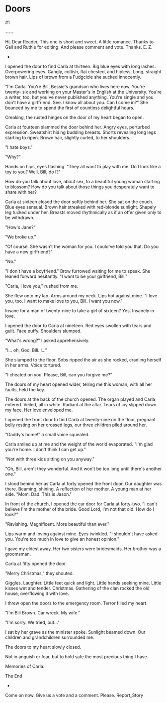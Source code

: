 Doors
=====
#1 

 

 

===

Hi, Dear Reader, This one is short and sweet. A little romance. Thanks to Gail and Ruthie for editing. And please comment and vote. Thanks. E. Z. 

 * 

 I opened the door to find Carla at thirteen. Big blue eyes with long lashes. Overpowering eyes. Gangly, coltish, flat chested, and hipless. Long, straight brown hair. Lips of brown from a Fudgcicle she sucked innocently. 

 "I'm Carla. You're Bill, Bessie's grandson who lives here now. You're twenty- six and working on your Master's in English at the University. You're a writer, too, but you've never published anything. You're single and you don't have a girlfriend. See. I know all about you. Can I come in?" She bounced by me to spend the first of countless delightful hours. 

 Creaking, the rusted hinges on the door of my heart began to open. 

 Carla at fourteen slammed the door behind her. Angry eyes, perturbed expression. Sweatshirt hiding budding breasts. Shorts revealing long legs starting to ripen. Brown hair, slightly curled, to her shoulders. 

 "I hate boys." 

 "Why?" 

 Hands on hips, eyes flashing. "They all want to play with me. Do I look like a toy to you? Well, Bill, do I?" 

 How do you talk about love, about sex, to a beautiful young woman starting to blossom? How do you talk about those things you desperately want to share with her? 

 Carla at sixteen closed the door softly behind her. She sat on the couch. Blue eyes sensual. Brown hair streaked with red-blonde sunlight. Shapely leg tucked under her. Breasts moved rhythmically as if an offer given only to be withdrawn. 

 "How's Jane?" 

 "We broke up." 

 "Of course. She wasn't the woman for you. I could've told you that. Do you have a new girlfriend?" 

 "No." 

 "I don't have a boyfriend." Brow furrowed waiting for me to speak. She leaned forward hesitantly. "I want to be your girlfriend, Bill." 

 "Carla, I love you," rushed from me. 

 She flew onto my lap. Arms around my neck. Lips hot against mine. "I love you, too. I want to make love to you, Bill. I want you now." 

 Insane for a man of twenty-nine to take a girl of sixteen? Yes. Insanely in love. 

 I opened the door to Carla at nineteen. Red eyes swollen with tears and guilt. Face puffy. Shoulders slumped. 

 "What's wrong?" I asked apprehensively. 

 "I... oh, God, Bill. I..." 

 She slumped to the floor. Sobs ripped the air as she rocked, cradling herself in her arms. Voice tortured. 

 "I cheated on you. Please, Bill, can you forgive me?" 

 The doors of my heart opened wider, telling me this woman, with all her faults, held the key. 

 The doors at the back of the church opened. The organ played and Carla entered. Veiled, all in white. Radiant at the altar. Tears of joy slipped down my face. Her love enveloped me. 

 I opened the front door to find Carla at twenty-nine on the floor, pregnant belly resting on her crossed legs, our three children piled around her. 

 "Daddy's home!" a small voice squealed. 

 Carla smiled up at me and the weight of the world evaporated. "I'm glad you're home. I don't think I can get up." 

 "Not with three kids sitting on you anyway." 

 "Oh, Bill, aren't they wonderful. And it won't be too long until there's another one." 

 I stood behind her as Carla at forty opened the front door. Our daughter was there. Beaming, shining. A reflection of her mother. A young man at her side. "Mom. Dad. This is Jason." 

 In front of the church, I opened the car door for Carla at forty-two. "I can't believe I'm the mother of the bride. Good Lord, I'm not that old. How do I look?" 

 "Ravishing. Magnificent. More beautiful than ever." 

 Lips warm and loving against mine. Eyes twinkled. "I shouldn't have asked you. You're too much in love to give an honest opinion." 

 I gave my eldest away. Her two sisters were bridesmaids. Her brother was a groomsman. 

 Carla at fifty opened the door. 

 "Merry Christmas," they shouted. 

 Giggles. Laughter. Little feet quick and light. Little hands seeking mine. Little kisses wet and tender. Christmas. Gathering of the clan rocked the old house, overflowing it with love. 

 I threw open the doors to the emergency room. Terror filled my heart. 

 "I'm Bill Brown. Car wreck. My wife." 

 "I'm sorry. We tried, but..." 

 I sat by her grave as the minister spoke. Sunlight beamed down. Our children and grandchildren surrounded me. 

 The doors to my heart slowly closed. 

 Not in anguish or fear, but to hold safe the most precious thing I have. 

 Memories of Carla. 

 The End 

 * 

 Come on now. Give us a vote and a comment. Please. Report_Story 

